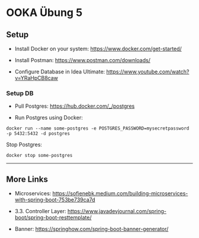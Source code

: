 # OOKA Übung 5

## Setup

- Install Docker on your system: https://www.docker.com/get-started/

- Install Postman: https://www.postman.com/downloads/

- Configure Database in Idea Ultimate: https://www.youtube.com/watch?v=YRaHpCB8caw

### Setup DB

- Pull Postgres: https://hub.docker.com/_/postgres

- Run Postgres using Docker:

```
docker run --name some-postgres -e POSTGRES_PASSWORD=mysecretpassword -p 5432:5432 -d postgres
```

Stop Postgres:

```
docker stop some-postgres
```

---

## More Links

- Microservices: https://sofienebk.medium.com/building-microservices-with-spring-boot-753be739ca7d

- 3.3. Controller Layer: https://www.javadevjournal.com/spring-boot/spring-boot-resttemplate/

- Banner: https://springhow.com/spring-boot-banner-generator/